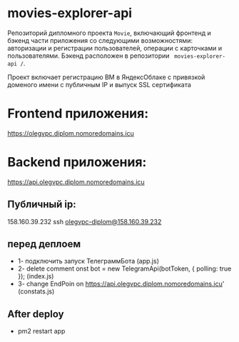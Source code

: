 # movies-explorer-api
Репозиторий дипломного проекта `Movie`, включающий фронтенд 
и бэкенд части приложения со следующими возможностями: авторизации 
и регистрации пользователей, операции с карточками и пользователями. 
Бэкенд расположен в репозитории ` movies-explorer-api
/`. 

Проект включает регистрацию ВМ в ЯндексОблаке с привязкой доменого имени 
с  публичным IP и выпуск SSL сертификата



# Frontend приложения:
https://olegvpc.diplom.nomoredomains.icu

# Backend приложения:
https://api.olegvpc.diplom.nomoredomains.icu

## Публичный ip: 
158.160.39.232
ssh olegvpc-diplom@158.160.39.232

## перед деплоем
* 1- подключить запуск ТелеграммБота (app.js)
* 2- delete comment onst bot = new TelegramApi(botToken, { polling: true }); (index.js)
* 3- change EndPoin on https://api.olegvpc.diplom.nomoredomains.icu' (constats.js)
## After deploy
* pm2 restart app

